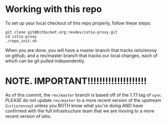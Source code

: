 # Working with this repo

To set up your local checkout of this repo properly, follow these steps:

```
git clone git@bitbucket.org:rexdev/istio-proxy.git
cd istio-proxy
./repo_init.sh
```


When you are done, you will have a master branch that tracks istio/envoy on github, and a rex/master branch that tracks our local changes, each of which can be git pulled independently.

# NOTE. IMPORTANT!!!!!!!!!!!!!!!!!!!!

As of this commit, the `rex/master` branch is based off of the 1.7.1 tag of `sync`. *PLEASE* do not update `rex/master` to a more recent version of the upstream (`istio/envoy`) unless you BOTH know what you're doing AND have confirmed with the full infrastructure team that we are moving to a more recent version of istio.